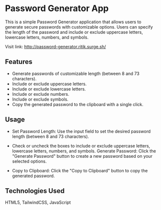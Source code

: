 # Password Generator App

This is a simple Password Generator application that allows users to generate secure passwords with customizable options. Users can specify the length of the password and include or exclude uppercase letters, lowercase letters, numbers, and symbols.

Visit link: http://password-generator.ritik.surge.sh/

## Features

- Generate passwords of customizable length (between 8 and 73 characters).
- Include or exclude uppercase letters.
- Include or exclude lowercase letters.
- Include or exclude numbers.
- Include or exclude symbols.
- Copy the generated password to the clipboard with a single click.


## Usage

- Set Password Length: Use the input field to set the desired password length (between 8 and 73 characters).

- Check or uncheck the boxes to include or exclude uppercase letters, lowercase letters, numbers, and symbols.
Generate Password: Click the "Generate Password" button to create a new password based on your selected options.

- Copy to Clipboard: Click the "Copy to Clipboard" button to copy the generated password.

## Technologies Used
HTML5, TailwindCSS, JavaScript